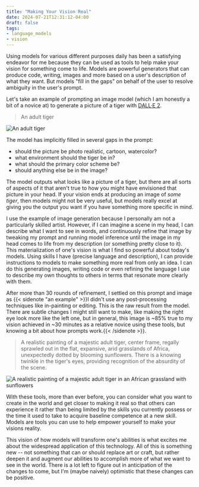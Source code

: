 ```yaml
---
title: "Making Your Vision Real"
date: 2024-07-21T12:31:12-04:00
draft: false
tags:
- language_models
- vision
---
```


Using models for various different purposes daily has been a satisfying endeavor for me because they can be used as tools to help make your vision for something come to life.
Models are powerful generators that can produce code, writing, images and more based on a user's description of what they want.
But models "fill in the gaps" on behalf of the user to resolve ambiguity in the user's prompt.

Let's take an example of prompting an image model (which I am honestly a bit of a novice at) to generate a picture of a tiger with [DALL·E 2](https://openai.com/index/dall-e-2/).

> An adult tiger

![An adult tiger](/img/posts/2024/vision-simple-tiger.png)

The model has implicitly filled in several gaps in the prompt:

- should the picture be photo realistic, cartoon, watercolor?
- what environment should the tiger be in?
- what should the primary color scheme be?
- should anything else be in the image?

The model outputs what looks like a picture of a tiger, but there are all sorts of aspects of it that aren't true to how you might have envisioned that picture in your head.
If your vision ends at producing an image of _some tiger_, then models might not be very useful, but models really excel at giving you the output you want if you have something more specific in mind.

I use the example of image generation because I personally am not a particularly skilled artist.
However, if I can imagine a scene in my head, I can describe what I want to see in words, and continuously refine that image by tweaking my prompt and running model inference until the image in my head comes to life from my description (or something pretty close to it).
This materialization of one's vision is what I find so powerful about today's models.
Using skills I have (precise language and description), I can provide instructions to models to make something more real from only an idea.
I can do this generating images, writing code or even refining the language I use to describe my own thoughts to others in terms that resonate more clearly with them.

After more than 30 rounds of refinement, I settled on this prompt and image as {{< sidenote "an example" >}}I didn't use any post-processing techniques like in-painting or editing. This is the raw result from the model. There are subtle changes I might still want to make, like making the right eye look more like the left one, but in general, this image is ~85% true to my vision achieved in ~30 minutes as a relative novice using these tools, but knowing a bit about how prompts work.{{< /sidenote >}}.

> A realistic painting of a majestic adult tiger, center frame, regally sprawled out in the flat, expansive, arid grasslands of Africa, unexpectedly dotted by blooming sunflowers. There is a knowing twinkle in the tiger's eyes, providing recognition of the absurdity of the scene.

![A realistic painting of a majestic adult tiger in an African grassland with sunflowers](/img/posts/2024/vision-detailed-tiger.png)

With these tools, more than ever before, you can consider what you want to create in the world and get closer to making it real so that others can experience it rather than being limited by the skills you currently possess or the time it used to take to acquire baseline competence at a new skill.
Models are tools you can use to help empower yourself to make your visions reality.

This vision of how models will transform one's abilities is what excites me about the widespread application of this technology.
All of this is something new -- not something that can or should replace art or craft, but rather deepen it and augment our abilities to accomplish more of what we want to see in the world.
There is a lot left to figure out in anticipation of the changes to come, but I'm (maybe naively) optimistic that these changes can be positive.
